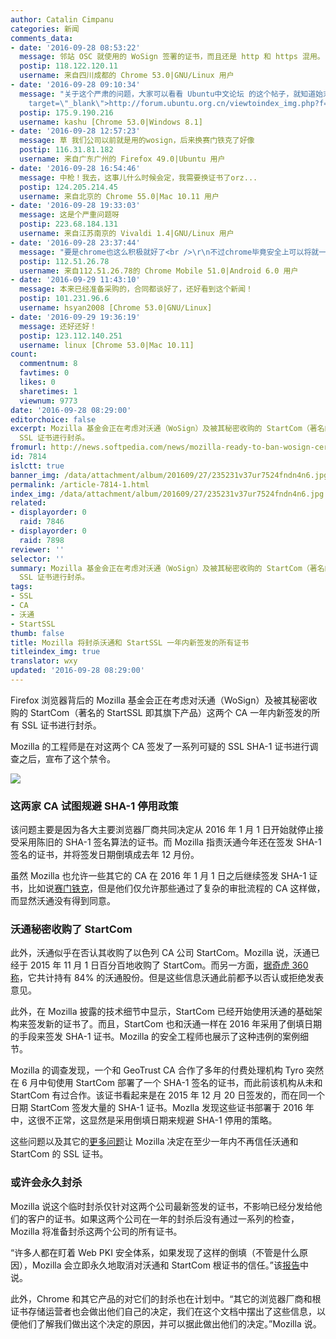 ```yaml
---
author: Catalin Cimpanu
categories: 新闻
comments_data:
- date: '2016-09-28 08:53:22'
  message: 邻站 OSC 就使用的 WoSign 签署的证书，而且还是 http 和 https 混用。
  postip: 118.122.120.11
  username: 来自四川成都的 Chrome 53.0|GNU/Linux 用户
- date: '2016-09-28 09:10:34'
  message: "关于这个严肃的问题，大家可以看看 Ubuntu中文论坛 的这个帖子，就知道始末了<br />\r\n<a href=\"http://forum.ubuntu.org.cn/viewtoindex_img.php?f=126&amp;t=475291\"
    target=\"_blank\">http://forum.ubuntu.org.cn/viewtoindex_img.php?f=126&amp;t=475291</a>"
  postip: 175.9.190.216
  username: kashu [Chrome 53.0|Windows 8.1]
- date: '2016-09-28 12:57:23'
  message: 草 我们公司以前就是用的wosign，后来换赛门铁克了好像
  postip: 116.31.81.182
  username: 来自广东广州的 Firefox 49.0|Ubuntu 用户
- date: '2016-09-28 16:54:46'
  message: 中枪！我去，这事儿什么时候会定，我需要换证书了orz...
  postip: 124.205.214.45
  username: 来自北京的 Chrome 55.0|Mac 10.11 用户
- date: '2016-09-28 19:33:03'
  message: 这是个严重问题呀
  postip: 223.68.184.131
  username: 来自江苏南京的 Vivaldi 1.4|GNU/Linux 用户
- date: '2016-09-28 23:37:44'
  message: "要是chrome也这么积极就好了<br />\r\n不过chrome毕竟安全上可以将就一下的"
  postip: 112.51.26.78
  username: 来自112.51.26.78的 Chrome Mobile 51.0|Android 6.0 用户
- date: '2016-09-29 11:43:10'
  message: 本来已经准备采购的，合同都谈好了，还好看到这个新闻！
  postip: 101.231.96.6
  username: hsyan2008 [Chrome 53.0|GNU/Linux]
- date: '2016-09-29 19:36:19'
  message: 还好还好！
  postip: 123.112.140.251
  username: linux [Chrome 53.0|Mac 10.11]
count:
  commentnum: 8
  favtimes: 0
  likes: 0
  sharetimes: 1
  viewnum: 9773
date: '2016-09-28 08:29:00'
editorchoice: false
excerpt: Mozilla 基金会正在考虑对沃通（WoSign）及被其秘密收购的 StartCom（著名的 StartSSL 即其旗下产品）这两个 CA 一年内新签发的所有
  SSL 证书进行封杀。
fromurl: http://news.softpedia.com/news/mozilla-ready-to-ban-wosign-certificates-for-one-year-after-shady-behavior-508674.shtml
id: 7814
islctt: true
banner_img: /data/attachment/album/201609/27/235231v37ur7524fndn4n6.jpg
permalink: /article-7814-1.html
index_img: /data/attachment/album/201609/27/235231v37ur7524fndn4n6.jpg.thumb.jpg
related:
- displayorder: 0
  raid: 7846
- displayorder: 0
  raid: 7898
reviewer: ''
selector: ''
summary: Mozilla 基金会正在考虑对沃通（WoSign）及被其秘密收购的 StartCom（著名的 StartSSL 即其旗下产品）这两个 CA 一年内新签发的所有
  SSL 证书进行封杀。
tags:
- SSL
- CA
- 沃通
- StartSSL
thumb: false
title: Mozilla 将封杀沃通和 StartSSL 一年内新签发的所有证书
titleindex_img: true
translator: wxy
updated: '2016-09-28 08:29:00'
---
```


Firefox 浏览器背后的 Mozilla 基金会正在考虑对沃通（WoSign）及被其秘密收购的 StartCom（著名的 StartSSL 即其旗下产品）这两个 CA 一年内新签发的所有 SSL 证书进行封杀。


Mozilla 的工程师是在对这两个 CA 签发了一系列可疑的 SSL SHA-1 证书进行调查之后，宣布了这个禁令。


![](/data/attachment/album/201609/27/235231v37ur7524fndn4n6.jpg)


### 这两家 CA 试图规避 SHA-1 停用政策


该问题主要是因为各大主要浏览器厂商共同决定从 2016 年 1 月 1 日开始就停止接受采用陈旧的 SHA-1 签名算法的证书。而 Mozilla 指责沃通今年还在签发 SHA-1 签名的证书，并将签发日期倒填成去年 12 月份。


虽然 Mozilla 也允许一些其它的 CA 在 2016 年 1 月 1 日之后继续签发 SHA-1 证书，比如说[赛门铁克](http://news.softpedia.com/news/mozilla-gives-a-security-pass-to-the-people-it-shouldn-t-500986.shtml)，但是他们仅允许那些通过了复杂的审批流程的 CA 这样做，而显然沃通没有得到同意。


### 沃通秘密收购了 StartCom


此外，沃通似乎在否认其收购了以色列 CA 公司 StartCom。Mozilla 说，沃通已经于 2015 年 11 月 1 日百分百地收购了 StartCom。而另一方面，[据奇虎 360 称](http://www.solidot.org/story?sid=49774)，它共计持有 84% 的沃通股份。但是这些信息沃通此前都予以否认或拒绝发表意见。


此外，在 Mozilla 披露的技术细节中显示，StartCom 已经开始使用沃通的基础架构来签发新的证书了。而且，StartCom 也和沃通一样在 2016 年采用了倒填日期的手段来签发 SHA-1 证书。Mozilla 的安全工程师也展示了这种违例的案例细节。


Mozilla 的调查发现，一个和 GeoTrust CA 合作了多年的付费处理机构 Tyro 突然在 6 月中旬使用 StartCom 部署了一个 SHA-1 签名的证书，而此前该机构从未和 StartCom 有过合作。该证书看起来是在 2015 年 12 月 20 日签发的，而在同一个日期 StartCom 签发大量的 SHA-1 证书。Mozlla 发现这些证书部署于 2016 年中，这很不正常，这显然是采用倒填日期来规避 SHA-1 停用的策略。


这些问题以及其它的[更多问题](https://wiki.mozilla.org/CA:WoSign_Issues)让 Mozilla 决定在至少一年内不再信任沃通和 StartCom 的 SSL 证书。


### 或许会永久封杀


Mozilla 说这个临时封杀仅针对这两个公司最新签发的证书，不影响已经分发给他们的客户的证书。如果这两个公司在一年的封杀后没有通过一系列的检查，Mozilla 将准备封杀这两个公司的所有证书。


“许多人都在盯着 Web PKI 安全体系，如果发现了这样的倒填（不管是什么原因），Mozilla 会立即永久地取消对沃通和 StartCom 根证书的信任。”该[报告](https://docs.google.com/document/d/1C6BlmbeQfn4a9zydVi2UvjBGv6szuSB4sMYUcVrR8vQ/preview#)中说。


此外，Chrome 和其它产品的对它们的封杀也在计划中。“其它的浏览器厂商和根证书存储运营者也会做出他们自己的决定，我们在这个文档中摆出了这些信息，以便他们了解我们做出这个决定的原因，并可以据此做出他们的决定。”Mozilla 说。
